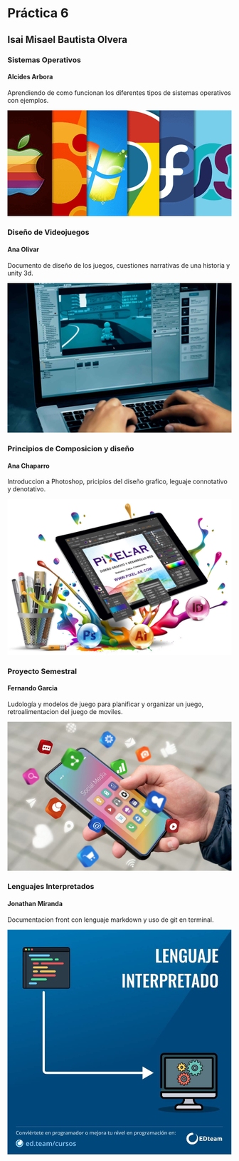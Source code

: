 # Práctica 6 
## Isai Misael Bautista Olvera
### Sistemas Operativos
#### Alcides Arbora
Aprendiendo de como funcionan los diferentes tipos de sistemas operativos con ejemplos.

![Sistemas Operativos](/sistemas-operativos-YMANT.png.webp)

### Diseño de Videojuegos 
#### Ana Olivar
Documento de diseño de los juegos, cuestiones narrativas de una historia y unity 3d.

![Diseño de videojuegos](/DiseñoVideojuegso.jpg)

### Principios de Composicion y diseño
#### Ana Chaparro 
Introduccion a Photoshop, pricipios del diseño grafico, leguaje connotativo y denotativo.

![Principios de Composicion y diseño](/diseno-grafico-creativo-pixel-ar.jpg)

### Proyecto Semestral
#### Fernando Garcia
Ludología y modelos de juego para planificar y organizar un juego, retroalimentacion del juego de moviles.

![Proyecto Semestral](/app-moviles.png)

### Lenguajes Interpretados 
#### Jonathan Miranda
Documentacion front con lenguaje markdown y uso de git en terminal.

![Lenguajes Interpretados](/LenguajeInterpretado.jpg)
